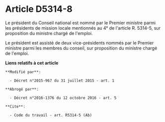# Article D5314-8

Le président du Conseil national est nommé par le Premier ministre parmi les présidents de mission locale mentionnés au 4° de
l'article R. 5314-5, sur proposition du ministre chargé de l'emploi. 

Le président est assisté de deux vice-présidents nommés par le Premier ministre parmi les membres du conseil, sur proposition
du ministre chargé de l'emploi.

**Liens relatifs à cet article**

	**Modifié par**:

	  - Décret n°2015-967 du 31 juillet 2015 - art. 1

	**Abrogé par**:

	  - Décret n°2016-1376 du 12 octobre 2016 - art. 5

	**Cite**:

	  - Code du travail - art. R5314-5 (Ab)
